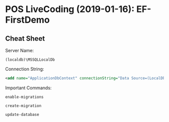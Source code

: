 # POS LiveCoding (2019-01-16): EF-FirstDemo

## Cheat Sheet

Server Name:
```
(localdb)\MSSQLLocalDb
```

Connection String:
```xml
<add name="ApplicationDbContext" connectionString="Data Source=(LocalDb)\MSSQLLocalDB;Initial Catalog=EF_FirstDemo;Integrated Security=SSPI" providerName="System.Data.SqlClient"/>
```

Important Commands:

```
enable-migrations
```

```
create-migration
```

```
update-database
```
